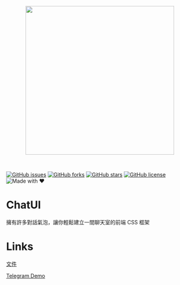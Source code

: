 <p align="center">
  <img src="https://earlyspringcommitee.github.io/ChatUI/logo/ChatUI.svg" width="400px">
</p>
<br>

[![GitHub issues](https://img.shields.io/github/issues/EarlySpringCommitee/ChatUI.svg?style=for-the-badge)](https://github.com/EarlySpringCommitee/ChatUI/issues)
[![GitHub forks](https://img.shields.io/github/forks/EarlySpringCommitee/ChatUI.svg?style=for-the-badge)](https://github.com/EarlySpringCommitee/ChatUI/network)
[![GitHub stars](https://img.shields.io/github/stars/EarlySpringCommitee/ChatUI.svg?style=for-the-badge)](https://github.com/EarlySpringCommitee/ChatUI/stargazers)
[![GitHub license](https://img.shields.io/github/license/EarlySpringCommitee/ChatUI.svg?style=for-the-badge)](https://github.com/EarlySpringCommitee/ChatUI/blob/master/LICENSE)
![Made with ♥](https://img.shields.io/badge/Made%20with%20-%E2%99%A5-red.svg?style=for-the-badge)


# ChatUI
擁有許多對話氣泡，讓你輕鬆建立一間聊天室的前端 CSS 框架
# Links
[文件](https://earlyspringcommitee.github.io/ChatUIDoc/)

[Telegram Demo](https://earlyspringcommitee.github.io/ChatUI/test/testTele.html)

